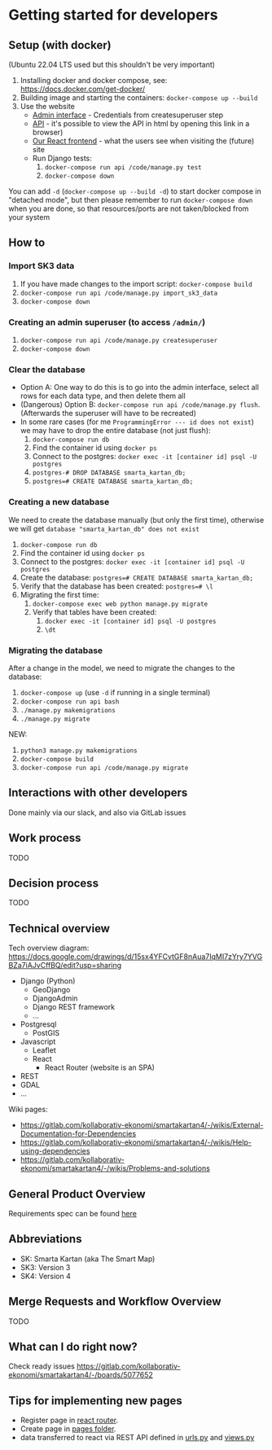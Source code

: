 
# Getting started for developers

## Setup (with docker)
(Ubuntu 22.04 LTS used but this shouldn't be very important)

1. Installing docker and docker compose, see: https://docs.docker.com/get-docker/
1. Building image and starting the containers: `docker-compose up --build`
1. Use the website
   * [Admin interface](http://localhost/admin/) - Credentials from createsuperuser step
   * [API](http://localhost/api/) - it's possible to view the API in html by opening this link in a browser)
   * [Our React frontend](http://localhost/) - what the users see when visiting the (future) site
   * Run Django tests:
     1. `docker-compose run api /code/manage.py test`
     1. `docker-compose down`

You can add `-d` (`docker-compose up --build -d`) to start docker compose in "detached mode", but then please remember to run `docker-compose down` when you are done, so that resources/ports are not taken/blocked from your system

## How to

### Import SK3 data

1. If you have made changes to the import script: `docker-compose build`
1. `docker-compose run api /code/manage.py import_sk3_data`
1. `docker-compose down`

### Creating an admin superuser (to access `/admin/`)

1. `docker-compose run api /code/manage.py createsuperuser`
1. `docker-compose down`

### Clear the database

* Option A: One way to do this is to go into the admin interface, select all rows for each data type, and then delete them all
* (Dangerous) Option B: `docker-compose run api /code/manage.py flush`. (Afterwards the superuser will have to be recreated)
* In some rare cases (for me `ProgrammingError --- id does not exist`) we may have to drop the entire database (not just flush):
  1. `docker-compose run db`
  1. Find the container id using `docker ps`
  1. Connect to the postgres: `docker exec -it [container id] psql -U postgres`
  1. `postgres-# DROP DATABASE smarta_kartan_db;`
  1. `postgres=# CREATE DATABASE smarta_kartan_db;`

### Creating a new database

We need to create the database manually (but only the first time), otherwise we will get `database "smarta_kartan_db" does not exist`
1. `docker-compose run db`
1. Find the container id using `docker ps`
1. Connect to the postgres: `docker exec -it [container id] psql -U postgres`
1. Create the database: `postgres=# CREATE DATABASE smarta_kartan_db;`
1. Verify that the database has been created: `postgres=# \l`
1. Migrating the first time:
   1. `docker-compose exec web python manage.py migrate`
   1. Verify that tables have been created:
      1. `docker exec -it [container id] psql -U postgres`
      1. `\dt`

### Migrating the database

After a change in the model, we need to migrate the changes to the database:
1. `docker-compose up` (use `-d` if running in a single terminal)
1. `docker-compose run api bash`
1. `./manage.py makemigrations`
1. `./manage.py migrate`

NEW:
1. `python3 manage.py makemigrations`
1. `docker-compose build`
1. `docker-compose run api /code/manage.py migrate`

## Interactions with other developers

Done mainly via our slack, and also via GitLab issues

## Work process

TODO

## Decision process

TODO

## Technical overview

Tech overview diagram: https://docs.google.com/drawings/d/15sx4YFCvtGF8nAua7IqMI7zYry7YVGBZa7iAJvCffBQ/edit?usp=sharing

* Django (Python)
  * GeoDjango
  * DjangoAdmin
  * Django REST framework
  * ...
* Postgresql
  * PostGIS
* Javascript
  * Leaflet
  * React
    * React Router (website is an SPA)
* REST
* GDAL
* ...

Wiki pages:
* https://gitlab.com/kollaborativ-ekonomi/smartakartan4/-/wikis/External-Documentation-for-Dependencies
* https://gitlab.com/kollaborativ-ekonomi/smartakartan4/-/wikis/Help-using-dependencies
* https://gitlab.com/kollaborativ-ekonomi/smartakartan4/-/wikis/Problems-and-solutions

## General Product Overview

Requirements spec can be found [here](https://gitlab.com/kollaborativ-ekonomi/docs/-/blob/main/smarta-kartan-req-spec.md)

## Abbreviations

* SK: Smarta Kartan (aka The Smart Map)
* SK3: Version 3
* SK4: Version 4

## Merge Requests and Workflow Overview

TODO

## What can I do right now?
Check ready issues https://gitlab.com/kollaborativ-ekonomi/smartakartan4/-/boards/5077652

## Tips for implementing new pages
- Register page in [react router](https://gitlab.com/kollaborativ-ekonomi/smartakartan4/-/blob/main/react-frontend/src/App.js).
- Create page in [pages folder](https://gitlab.com/kollaborativ-ekonomi/smartakartan4/-/tree/main/react-frontend/src/pages).
- data transferred to react via REST API defined in [urls.py](https://gitlab.com/kollaborativ-ekonomi/smartakartan4/-/blob/main/smartakartan4/urls.py) and [views.py](https://gitlab.com/kollaborativ-ekonomi/smartakartan4/-/blob/main/website/views.py)

<!--
Reference:
https://gitlab.com/mindfulness-at-the-computer/mindfulness-at-the-computer/-/blob/master/CONTRIBUTING.md
-->
